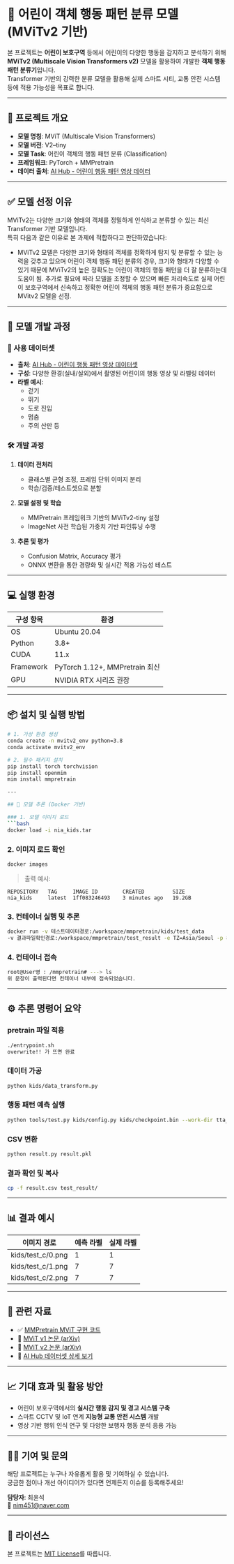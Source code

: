 # 🧠 어린이 객체 행동 패턴 분류 모델 (MViTv2 기반)

본 프로젝트는 **어린이 보호구역** 등에서 어린이의 다양한 행동을 감지하고 분석하기 위해  
**MViTv2 (Multiscale Vision Transformers v2)** 모델을 활용하여 개발한 **객체 행동 패턴 분류기**입니다.  
Transformer 기반의 강력한 분류 모델을 활용해 실제 스마트 시티, 교통 안전 시스템 등에 적용 가능성을 목표로 합니다.

---

## 📁 프로젝트 개요

- **모델 명칭**: MViT (Multiscale Vision Transformers)
- **모델 버전**: V2–tiny
- **모델 Task**: 어린이 객체의 행동 패턴 분류 (Classification)
- **프레임워크**: PyTorch + MMPretrain
- **데이터 출처**: [AI Hub - 어린이 행동 패턴 영상 데이터](https://www.aihub.or.kr/aihubdata/data/view.do?dataSetSn=71796)

---

## ✅ 모델 선정 이유

MViTv2는 다양한 크기와 형태의 객체를 정밀하게 인식하고 분류할 수 있는 최신 Transformer 기반 모델입니다.  
특히 다음과 같은 이유로 본 과제에 적합하다고 판단하였습니다:

- MViTv2 모델은 다양한 크기와 형태의 객체를 정확하게 탐지 및 분류할 수 있는 능력을 갖추고 있으며 어린이 객체 행동 패턴 분류의 경우, 크기와 형태가 다양할 수 있기 때문에 MViTv2의 높은 정확도는 어린이 객체의 행동 패턴을 더 잘 분류하는데 도움이 됨. 추가로 필요에 따라 모델을 조정할 수 있으며 빠른 처리속도로 실제 어린이 보호구역에서 신속하고 정확한 어린이 객체의 행동 패턴 분류가 중요함으로 MVitv2 모델을 선정.

---

## 🧠 모델 개발 과정

### 📌 사용 데이터셋

- **출처**: [AI Hub - 어린이 행동 패턴 영상 데이터셋](https://www.aihub.or.kr/aihubdata/data/view.do?dataSetSn=71796)
- **구성**: 다양한 환경(실내/실외)에서 촬영된 어린이의 행동 영상 및 라벨링 데이터
- **라벨 예시**:
  - 걷기
  - 뛰기
  - 도로 진입
  - 멈춤
  - 주의 산만 등

### 🛠️ 개발 과정

1. **데이터 전처리**  
   - 클래스별 균형 조정, 프레임 단위 이미지 분리  
   - 학습/검증/테스트셋으로 분할

2. **모델 설정 및 학습**  
   - MMPretrain 프레임워크 기반의 MViTv2-tiny 설정  
   - ImageNet 사전 학습된 가중치 기반 파인튜닝 수행

3. **추론 및 평가**  
   - Confusion Matrix, Accuracy 평가  
   - ONNX 변환을 통한 경량화 및 실시간 적용 가능성 테스트

---

## 💻 실행 환경

| 구성 항목 | 환경 |
|-----------|------|
| OS | Ubuntu 20.04 |
| Python | 3.8+ |
| CUDA | 11.x |
| Framework | PyTorch 1.12+, MMPretrain 최신 |
| GPU | NVIDIA RTX 시리즈 권장 |

---

## 📦 설치 및 실행 방법

```bash
# 1. 가상 환경 생성
conda create -n mvitv2_env python=3.8
conda activate mvitv2_env

# 2. 필수 패키지 설치
pip install torch torchvision
pip install openmim
mim install mmpretrain

---

## 🧪 모델 추론 (Docker 기반)

### 1. 모델 이미지 로드
```bash
docker load -i nia_kids.tar
```

### 2. 이미지 로드 확인
```bash
docker images
```

> 출력 예시:
```
REPOSITORY   TAG     IMAGE ID        CREATED         SIZE
nia_kids     latest  1ff083246493    3 minutes ago   19.2GB
```

### 3. 컨테이너 실행 및 추론
```bash
docker run -v 테스트데이터경로:/workspace/mmpretrain/kids/test_data 
-v 결과파일확인경로:/workspace/mmpretrain/test_result -e TZ=Asia/Seoul -p 80:8080 –it --shm-size=8G --gpus all --name 컨테이너이름 이미지이름 
```

### 4. 컨테이너 접속
```bash
root@User명 : /mmpretrain# ---> ls
위 문장이 출력된다면 컨테이너 내부에 접속되었습니다.
```

---

## ⚙️ 추론 명령어 요약

### pretrain 파일 적용
```bash
./entrypoint.sh
overwrite!! 가 뜨면 완료
```

### 데이터 가공
```bash
python kids/data_transform.py
```

### 행동 패턴 예측 실행
```bash
python tools/test.py kids/config.py kids/checkpoint.bin --work-dir tta_test --out result.pkl
```

### CSV 변환
```bash
python result.py result.pkl
```

### 결과 확인 및 복사
```bash
cp -f result.csv test_result/
```

---

## 📊 결과 예시

| 이미지 경로        | 예측 라벨 | 실제 라벨 |
|--------------------|------------|------------|
| kids/test_c/0.png  | 1          | 1          |
| kids/test_c/1.png  | 7          | 7          |
| kids/test_c/2.png  | 7          | 7          |

---

## 🔗 관련 자료

- ✅ [MMPretrain MViT 구현 코드](https://github.com/open-mmlab/mmpretrain/tree/main/configs/mvit)
- 📄 [MViT v1 논문 (arXiv)](https://arxiv.org/abs/2104.11227)
- 📄 [MViT v2 논문 (arXiv)](https://arxiv.org/abs/2112.01526)
- 📂 [AI Hub 데이터셋 상세 보기](https://www.aihub.or.kr/aihubdata/data/view.do?dataSetSn=71796)

---

## 📈 기대 효과 및 활용 방안

- 어린이 보호구역에서의 **실시간 행동 감지 및 경고 시스템 구축**
- 스마트 CCTV 및 IoT 연계 **지능형 교통 안전 시스템** 개발
- 영상 기반 행위 인식 연구 및 다양한 보행자 행동 분석 응용 가능

---

## 🙋‍♀️ 기여 및 문의

해당 프로젝트는 누구나 자유롭게 활용 및 기여하실 수 있습니다.  
궁금한 점이나 개선 아이디어가 있다면 언제든지 이슈를 등록해주세요!

**담당자**: 최윤석  
📧 nim451@naver.com

---

## 📄 라이선스

본 프로젝트는 [MIT License](./LICENSE)를 따릅니다.
